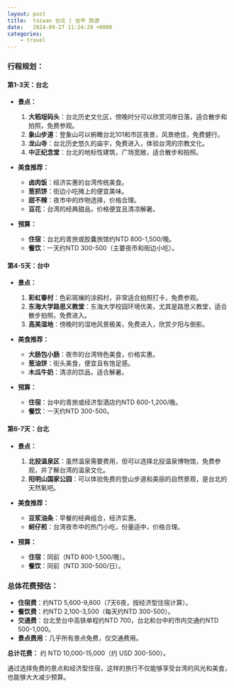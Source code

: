 ```yaml
---
layout: post
title:  taiwan 台北 | 台中 旅游
date:   2024-09-27 11:24:29 +0800
categories: 
    - travel
---
```


### 行程规划：

#### **第1-3天：台北**
- **景点：**
  1. **大稻埕码头**：台北历史文化区，傍晚时分可以欣赏河岸日落，适合散步和拍照，免费参观。
  2. **象山步道**：登象山可以俯瞰台北101和市区夜景，风景绝佳，免费健行。
  3. **龙山寺**：台北历史悠久的庙宇，免费进入，体验台湾的宗教文化。
  4. **中正纪念堂**：台北的地标性建筑，广场宽敞，适合散步和拍照。

- **美食推荐：**
  - **卤肉饭**：经济实惠的台湾传统美食。
  - **葱抓饼**：街边小吃摊上的便宜美味。
  - **甜不辣**：夜市中的炸物选择，价格合理。
  - **豆花**：台湾的经典甜品，价格便宜且清凉解暑。

- **预算：**
  - **住宿**：台北的青旅或胶囊旅馆约NTD 800-1,500/晚。
  - **餐饮**：一天约NTD 300-500（主要夜市和街边小吃）。

#### **第4-5天：台中**
- **景点：**
  1. **彩虹眷村**：色彩斑斓的涂鸦村，非常适合拍照打卡，免费参观。
  2. **东海大学路思义教堂**：东海大学校园环境优美，尤其是路思义教堂，适合散步拍照，免费进入。
  3. **高美湿地**：傍晚时的湿地风景极美，免费进入，欣赏夕阳与倒影。

- **美食推荐：**
  - **大肠包小肠**：夜市的台湾特色美食，价格实惠。
  - **葱油饼**：街头美食，便宜且有饱足感。
  - **木瓜牛奶**：清凉的饮品，适合解暑。

- **预算：**
  - **住宿**：台中的青旅或经济型酒店约NTD 600-1,200/晚。
  - **餐饮**：一天约NTD 300-500。

#### **第6-7天：台北**
- **景点：**
  1. **北投温泉区**：虽然温泉需要费用，但可以选择北投温泉博物馆，免费参观，并了解台湾的温泉文化。
  2. **阳明山国家公园**：可以体验免费的登山步道和美丽的自然景观，是台北的天然氧吧。

- **美食推荐：**
  - **豆浆油条**：早餐的经典组合，经济实惠。
  - **蚵仔煎**：台湾夜市中的热门小吃，份量适中，价格合理。

- **预算：**
  - **住宿**：同前（NTD 800-1,500/晚）。
  - **餐饮**：同前（NTD 300-500/日）。

### 总体花费预估：
- **住宿费**：约NTD 5,600-9,800（7天6夜，按经济型住宿计算）。
- **餐饮费**：约NTD 2,100-3,500（每天约NTD 300-500）。
- **交通费**：台北至台中高铁单程约NTD 700，台北和台中的市内交通约NTD 500-1,000。
- **景点费用**：几乎所有景点免费，仅交通费用。

**总计花费：** 约 NTD 10,000-15,000（约 USD 300-500）。

通过选择免费的景点和经济型住宿，这样的旅行不仅能够享受台湾的风光和美食，也能够大大减少预算。